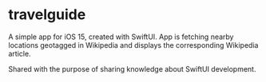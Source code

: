 # travelguide

A simple app for iOS 15, created with SwiftUI. App is fetching nearby locations geotagged in Wikipedia and displays the corresponding Wikipedia article.

Shared with the purpose of sharing knowledge about SwiftUI development.
